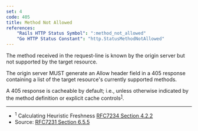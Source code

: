 ```yaml
---
set: 4
code: 405
title: Method Not Allowed
references:
    "Rails HTTP Status Symbol": ":method_not_allowed"
    "Go HTTP Status Constant": "http.StatusMethodNotAllowed"
---
```


The method received in the request-line is known by the origin server but not
supported by the target resource.

The origin server MUST generate an Allow header field in a 405 response
containing a list of the target resource's currently supported methods.

A 405 response is cacheable by default; i.e., unless otherwise indicated by the
method definition or explicit cache controls<sup>[1](#ref-1)</sup>.

---

* <span id="ref-1"><sup>1</sup> Calculating Heuristic Freshness
[RFC7234 Section 4.2.2][2]</span>
* Source: [RFC7231 Section 6.5.5][1]

[1]: <http://tools.ietf.org/html/rfc7231#section-6.5.5>
[2]: <http://tools.ietf.org/html/rfc7234#section-4.2.2>
